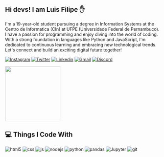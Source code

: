 ## Hi devs! I am Luis Filipe ✋

I'm a 19-year-old student pursuing a degree in Information Systems at the Centro de Informatica (CIn) at UFPE (Universidade Federal de Pernambuco). I have a passion for programming and enjoy diving into the world of coding. With a strong foundation in languages like Python and JavaScript, I'm dedicated to continuous learning and embracing new technological trends. Let's connect and build an exciting digital future together!

[![Instagram](https://img.shields.io/badge/Instagram-E4405F?style=for-the-badge&logo=instagram&logoColor=white)](https://instagram.com/_luis.fv)
[![Twitter](https://img.shields.io/badge/Twitter-1DA1F2?style=for-the-badge&logo=twitter&logoColor=white)](https://twitter.com/_luisfv)
[![Linkedin](https://img.shields.io/badge/LinkedIn-0077B5?style=for-the-badge&logo=linkedin&logoColor=white)](https://www.linkedin.com/in/luisfilipepascoal/)
[![Gmail](https://img.shields.io/badge/Gmail-D14836?style=for-the-badge&logo=gmail&logoColor=white)](https://mailto:luisfvwork@gmail.com)
[![Discord](https://img.shields.io/badge/Discord-7289DA?style=for-the-badge&logo=discord&logoColor=white)](https://discord.com/users/luisfv#5343)

<div >
  <img height="180em" src="https://github-readme-stats.vercel.app/api?username=luisfv10&show_icons=true&theme=radical&include_all_commits=true&count_private=true"/>
  <!-- <img height="180em" src="https://github-readme-stats.vercel.app/api/top-langs/?username=luisfv10&layout=compact&langs_count=7&theme=radical"/> -->
</div>

##  💻  Things I Code With

<div style="display: inline_block">
  <img align="center" alt="html5" src="https://img.shields.io/badge/HTML5-E34F26?style=for-the-badge&logo=html5&logoColor=white" />
  <img align="center" alt="css" src="https://img.shields.io/badge/CSS3-1572B6?style=for-the-badge&logo=css3&logoColor=white" />
  <img align="center" alt="js" src="https://img.shields.io/badge/JavaScript-F7DF1E?style=for-the-badge&logo=javascript&logoColor=black" />
  <img align="center" alt="nodejs" src="https://img.shields.io/badge/Node.js-43853D?style=for-the-badge&logo=node.js&logoColor=white" />
  <img align="center" alt="python" src="https://img.shields.io/badge/Python-14354C?style=for-the-badge&logo=python&logoColor=white" />
  <img align="center" alt="pandas" src="https://img.shields.io/badge/-Pandas-d0c6c6?style=for-the-badge&logo=pandas&logoColor=white" />
  <img align="center" alt="Jupyter" src="https://img.shields.io/badge/-Jupyter Notebook-FF6000?style=for-the-badge&logo=jupyter&logoColor=white" />
  <img align="center" alt="git" src="https://img.shields.io/badge/-Git-f70c0c?style=for-the-badge&logo=git&logoColor=white" />
</div><br/>
